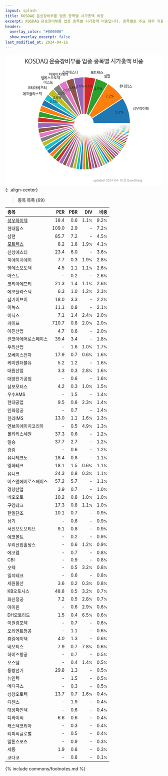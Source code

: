 ```yaml
---
layout: splash
title: KOSDAQ 운송장비부품 업종 종목별 시가총액 비중
excerpt: KOSDAQ 운송장비부품 업종 종목별 시가총액 비중입니다. 종목별로 주요 재무 지표를 함께 표시합니다.
header:
  overlay_color: "#800000"
  show_overlay_excerpt: false
last_modified_at: 2024-04-16
---
```



![KOSDAQ 운송장비부품 업종 종목별 시가총액 비중](/stats/sector/images/kosdaq_업종_운송장비부품_종목.png){: .align-center}


> **종목 목록 (69)**<a id="list"></a>

| **종목** | **PER** | **PBR** | **DIV** | **비중** |
| :------- | ------: | ------: | ------: | -------: |
| [성우하이텍](/015750/) | 18.4 | 0.6 | 1.1<small>%</small> | 9.2<small>%</small> |
| 현대힘스 | 109.0 | 2.9 | - | 7.2<small>%</small> |
| 삼현 | 85.7 | 7.2 | - | 4.5<small>%</small> |
| [모트렉스](/118990/) | 8.2 | 1.8 | 1.9<small>%</small> | 4.1<small>%</small> |
| 신성에스티 | 23.4 | 6.0 | - | 3.6<small>%</small> |
| 피에이치에이 | 7.7 | 0.3 | 1.9<small>%</small> | 2.8<small>%</small> |
| 엠에스오토텍 | 4.5 | 1.1 | 1.1<small>%</small> | 2.6<small>%</small> |
| 아스트 | - | 0.2 | - | 2.6<small>%</small> |
| 코리아에프티 | 21.3 | 1.4 | 1.1<small>%</small> | 2.6<small>%</small> |
| 에코플라스틱 | 6.3 | 1.0 | 1.2<small>%</small> | 2.3<small>%</small> |
| 삼기이브이 | 18.0 | 3.3 | - | 2.2<small>%</small> |
| 이녹스 | 11.1 | 0.8 | - | 2.1<small>%</small> |
| 이닉스 | 7.1 | 1.4 | 2.4<small>%</small> | 2.0<small>%</small> |
| 케이프 | 710.7 | 0.8 | 2.0<small>%</small> | 2.0<small>%</small> |
| 아진산업 | 4.7 | 0.6 | - | 2.0<small>%</small> |
| 켄코아에어로스페이스 | 39.4 | 3.4 | - | 1.8<small>%</small> |
| 우리산업 | - | 1.6 | 1.0<small>%</small> | 1.7<small>%</small> |
| 모베이스전자 | 17.9 | 0.7 | 0.6<small>%</small> | 1.6<small>%</small> |
| 케이엔더블유 | 5.2 | 1.2 | - | 1.6<small>%</small> |
| 대원산업 | 3.3 | 0.3 | 2.8<small>%</small> | 1.6<small>%</small> |
| 대양전기공업 | - | 0.6 | - | 1.6<small>%</small> |
| 삼보모터스 | 4.2 | 0.3 | 1.0<small>%</small> | 1.5<small>%</small> |
| 우수AMS | - | 1.5 | - | 1.4<small>%</small> |
| 현대공업 | 9.5 | 0.8 | 2.3<small>%</small> | 1.4<small>%</small> |
| 인화정공 | - | 0.7 | - | 1.4<small>%</small> |
| 한라IMS | 13.0 | 1.1 | 1.6<small>%</small> | 1.3<small>%</small> |
| 엔브이에이치코리아 | - | 0.5 | 4.9<small>%</small> | 1.3<small>%</small> |
| 폴라리스세원 | 37.3 | 0.6 | - | 1.2<small>%</small> |
| 일승 | 37.7 | 2.7 | - | 1.2<small>%</small> |
| 광림 | - | 0.6 | - | 1.2<small>%</small> |
| 유니테크노 | 18.4 | 0.8 | - | 1.1<small>%</small> |
| 영화테크 | 18.1 | 1.5 | 0.6<small>%</small> | 1.1<small>%</small> |
| 유니크 | 24.3 | 0.8 | 0.3<small>%</small> | 1.1<small>%</small> |
| 어스앤에어로스페이스 | 57.2 | 5.7 | - | 1.1<small>%</small> |
| 경창산업 | 3.9 | 0.7 | - | 1.0<small>%</small> |
| 네오오토 | 10.2 | 0.8 | 1.0<small>%</small> | 1.0<small>%</small> |
| 구영테크 | 17.3 | 0.8 | 1.1<small>%</small> | 1.0<small>%</small> |
| 한일단조 | 10.1 | 0.7 | - | 0.9<small>%</small> |
| 삼기 | - | 0.6 | - | 0.9<small>%</small> |
| 서진오토모티브 | 9.1 | 0.8 | - | 0.9<small>%</small> |
| 에코볼트 | - | 0.2 | - | 0.9<small>%</small> |
| 우리산업홀딩스 | - | 0.6 | 1.2<small>%</small> | 0.9<small>%</small> |
| 에코캡 | - | 0.7 | - | 0.8<small>%</small> |
| CBI | - | 0.9 | - | 0.8<small>%</small> |
| 오텍 | - | 0.5 | 3.2<small>%</small> | 0.8<small>%</small> |
| 일지테크 | - | 0.6 | - | 0.8<small>%</small> |
| 세원물산 | 3.6 | 0.2 | 0.3<small>%</small> | 0.8<small>%</small> |
| KB오토시스 | 48.8 | 0.5 | 3.2<small>%</small> | 0.7<small>%</small> |
| 화신정공 | 7.2 | 0.5 | 2.8<small>%</small> | 0.7<small>%</small> |
| 아이윈 | - | 0.6 | 2.9<small>%</small> | 0.6<small>%</small> |
| DH오토리드 | 1.5 | 0.4 | 6.5<small>%</small> | 0.6<small>%</small> |
| 이원컴포텍 | - | 0.7 | - | 0.6<small>%</small> |
| 오리엔트정공 | - | 1.1 | - | 0.6<small>%</small> |
| 휴림에이텍 | 4.0 | 1.3 | - | 0.6<small>%</small> |
| 네오티스 | 7.9 | 0.7 | 7.8<small>%</small> | 0.6<small>%</small> |
| 하이즈항공 | - | 0.7 | - | 0.5<small>%</small> |
| 오스템 | - | 0.4 | 1.4<small>%</small> | 0.5<small>%</small> |
| 동방선기 | 29.8 | 1.3 | - | 0.5<small>%</small> |
| 뉴인텍 | - | 1.5 | - | 0.5<small>%</small> |
| 메디콕스 | - | 0.3 | - | 0.5<small>%</small> |
| 성창오토텍 | 13.7 | 0.7 | 1.6<small>%</small> | 0.4<small>%</small> |
| 디젠스 | - | 1.9 | - | 0.4<small>%</small> |
| 대성파인텍 | - | 0.6 | - | 0.4<small>%</small> |
| 디와이씨 | 6.6 | 0.6 | - | 0.4<small>%</small> |
| 캐스텍코리아 | - | 0.3 | - | 0.4<small>%</small> |
| 티피씨글로벌 | - | 0.5 | - | 0.4<small>%</small> |
| 알톤스포츠 | - | 0.9 | - | 0.3<small>%</small> |
| 세동 | 1.9 | 0.8 | - | 0.3<small>%</small> |
| 코다코 | - | 0.8 | - | 0.1<small>%</small> |

{% include commons/footnotes.md %}